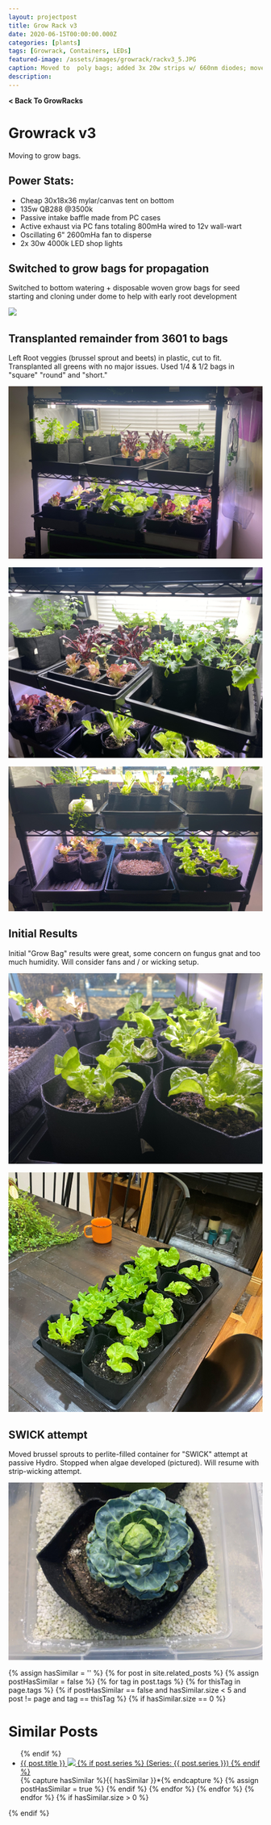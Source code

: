 ```yaml
---
layout: projectpost
title: Grow Rack v3
date: 2020-06-15T00:00:00.000Z
categories: [plants]
tags: [Growrack, Containers, LEDs]
featured-image: /assets/images/growrack/rackv3_5.JPG
caption: Moved to  poly bags; added 3x 20w strips w/ 660nm diodes; moved old light to second shelf.
description: 
---
```

<a href='/growrack.html' style="text-decoration: none; font-weight: bolder;" class='breadcrumb'> < Back To GrowRacks</a>

# Growrack v3
Moving to grow bags.
 
## Power Stats:
- Cheap 30x18x36 mylar/canvas tent on bottom 
- 135w QB288 @3500k
- Passive intake baffle made from PC cases
- Active exhaust via PC fans totaling 800mHa wired to 12v wall-wart
- Oscillating 6" 2600mHa fan to disperse
- 2x 30w 4000k LED shop lights
 
## Switched to grow bags for propagation
 
Switched to bottom watering + disposable woven grow bags for seed starting and cloning under dome to help with early root development
 
<a data-fancybox="gallery" href="/assets/images/growrack/rackv3_1.JPG"><img class="projectimage" src="/assets/images/growrasck/rackv3_1.JPG"></a>
 
## Transplanted remainder from 3601 to bags
 
Left Root veggies (brussel sprout and beets) in plastic, cut to fit. Transplanted all greens with no major issues. Used 1/4 & 1/2 bags in "square" "round" and "short."
 
<a data-fancybox="gallery" href="/assets/images/growrack/rackv3_3.JPG"><img class="projectimage" src="/assets/images/growrack/rackv3_3.JPG"></a>
 
<a data-fancybox="gallery" href="/assets/images/growrack/rackv3_4.JPG"><img class="projectimage" src="/assets/images/growrack/rackv3_4.JPG"></a>
 
<a data-fancybox="gallery" href="/assets/images/growrack/rackv3_5.JPG"><img class="projectimage" src="/assets/images/growrack/rackv3_5.JPG"></a>
 
## Initial Results
 
Initial "Grow Bag" results were great, some concern on fungus gnat and too much humidity. Will consider fans and / or wicking setup.
 
<a data-fancybox="gallery" href="/assets/images/growrack/greens9.JPG"><img class="projectimage" src="/assets/images/growrack/greens9.JPG"></a>
 
<a data-fancybox="gallery" href="/assets/images/growrack/rackv3_2.JPG"><img class="projectimage" src="/assets/images/growrack/rackv3_2.JPG"></a>
 
## SWICK attempt
 
Moved brussel sprouts to perlite-filled container for "SWICK" attempt at passive Hydro.  Stopped when algae developed (pictured). Will resume with strip-wicking attempt.
 
<a data-fancybox="gallery" href="/assets/images/growrack/rackv3_6.JPG"><img class="projectimage" src="/assets/images/growrack/rackv3_6.JPG"></a>
 
{% assign hasSimilar = '' %}
{% for post in site.related_posts %}
{% assign postHasSimilar = false %}
{% for tag in post.tags %}
{% for thisTag in page.tags %}
{% if postHasSimilar == false and hasSimilar.size < 5 and post != page and tag == thisTag %}
{% if hasSimilar.size == 0 %}
# Similar Posts
<ul>
{% endif %}
<li class="relatedPost">
<a href="{{ site.url }}{{ post.url }}">{{ post.title }}
<img src="{{ post.featured-image }}" class='postlistimage' />
{% if post.series %}
(Series: {{ post.series }})
{% endif %}
</a>
</li>
{% capture hasSimilar %}{{ hasSimilar }}*{% endcapture %}
{% assign postHasSimilar = true %}
{% endif %}
{% endfor %}
{% endfor %}
{% endfor %}
{% if hasSimilar.size > 0 %}
</ul>
{% endif %}
